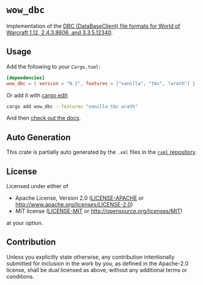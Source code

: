 # `wow_dbc`

Implementation of the [DBC (DataBaseClient) file formats for World of Warcraft 1.12, 2.4.3.8606, and 3.3.5.12340](https://wowdev.wiki/DBC).

## Usage

Add the following to your `Cargo.toml`:

```toml
[dependencies]
wow_dbc = { version = "0.2", features = ["vanilla", "tbc", "wrath"] }
```

Or add it with [cargo edit](https://github.com/killercup/cargo-edit):
```bash
cargo add wow_dbc --features "vanilla tbc wrath"
```

And then [check out the docs](https://docs.rs/wow_dbc/latest/).

## Auto Generation

This crate is partially auto generated by the `.xml` files in the [`rxml` repository](https://github.com/gtker/wow_dbc/tree/main/rxml).

## License

Licensed under either of

 * Apache License, Version 2.0
   ([LICENSE-APACHE](https://github.com/gtker/wow_dbc/blob/main/LICENSE-APACHE) or <http://www.apache.org/licenses/LICENSE-2.0>)
 * MIT license
   ([LICENSE-MIT](https://github.com/gtker/wow_dbc/blob/main/LICENSE-MIT) or <http://opensource.org/licenses/MIT>)

at your option.

## Contribution

Unless you explicitly state otherwise, any contribution intentionally submitted
for inclusion in the work by you, as defined in the Apache-2.0 license, shall be
dual licensed as above, without any additional terms or conditions.
